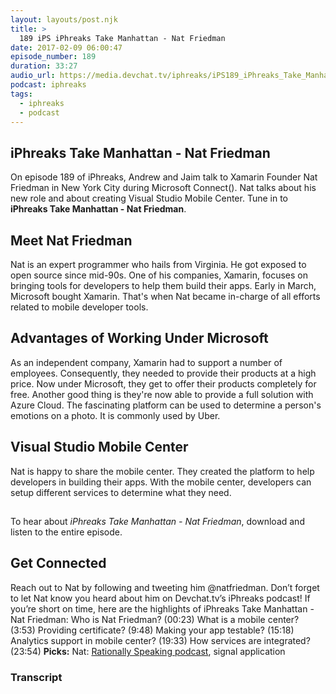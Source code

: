 ```yaml
---
layout: layouts/post.njk
title: >
  189 iPS iPhreaks Take Manhattan - Nat Friedman
date: 2017-02-09 06:00:47
episode_number: 189
duration: 33:27
audio_url: https://media.devchat.tv/iphreaks/iPS189_iPhreaks_Take_Manhattan_I_-_Nat_Friedman.mp3
podcast: iphreaks
tags:
  - iphreaks
  - podcast
---
```


## iPhreaks Take Manhattan - Nat Friedman

On episode 189 of iPhreaks, Andrew and Jaim talk to Xamarin Founder Nat Friedman in New York City during Microsoft Connect(). Nat talks about his new role and about creating Visual Studio Mobile Center. Tune in to **iPhreaks Take Manhattan - Nat Friedman**.

## Meet Nat Friedman

Nat is an expert programmer who hails from Virginia. He got exposed to open source since mid-90s. One of his companies, Xamarin, focuses on bringing tools for developers to help them build their apps. Early in March, Microsoft bought Xamarin. That's when Nat became in-charge of all efforts related to mobile developer tools.

## Advantages of Working Under Microsoft

As an independent company, Xamarin had to support a number of employees. Consequently, they needed to provide their products at a high price. Now under Microsoft, they get to offer their products completely for free. Another good thing is they're now able to provide a full solution with Azure Cloud. The fascinating platform can be used to determine a person's emotions on a photo. It is commonly used by Uber.

## Visual Studio Mobile Center

Nat is happy to share the mobile center. They created the platform to help developers in building their apps. With the mobile center, developers can setup different services to determine what they need.

##

To hear about _iPhreaks Take Manhattan - Nat Friedman_, download and listen to the entire episode.

## Get Connected

Reach out to Nat&nbsp;by following and tweeting him&nbsp;@natfriedman. Don’t forget to let Nat&nbsp;know you heard about him on Devchat.tv’s iPhreaks&nbsp;podcast! If you’re short on time, here are the highlights of iPhreaks Take Manhattan - Nat Friedman: Who is Nat Friedman? (00:23) What is a mobile center? (3:53) Providing certificate? (9:48) Making your app testable? (15:18) Analytics support in mobile center? (19:33) How services are integrated? (23:54) **Picks:** Nat:&nbsp;[Rationally Speaking podcast](http://rationallyspeakingpodcast.org/about/), signal application

### Transcript
